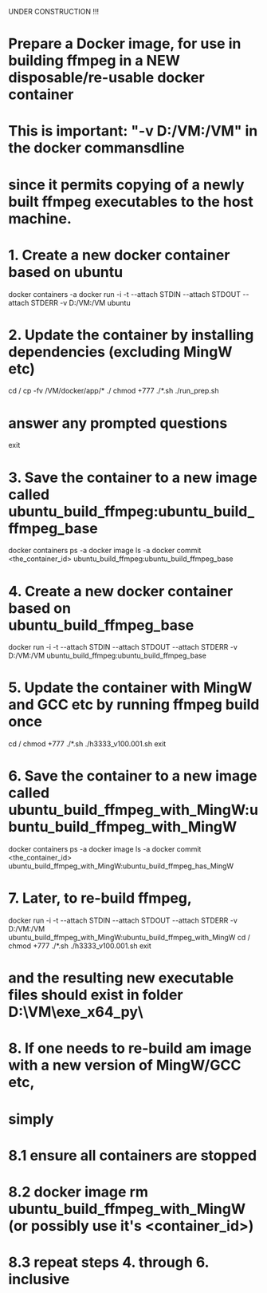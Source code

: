 UNDER CONSTRUCTION !!!

# Prepare a Docker image, for use in building ffmpeg in a NEW disposable/re-usable docker container
#
# This is important:  "-v D:/VM:/VM"  in the docker commansdline
# since it permits copying of a newly built ffmpeg executables to the host machine.
# 

# 1. Create a new docker container based on ubuntu
docker containers -a
docker run -i -t --attach STDIN --attach STDOUT --attach STDERR -v D:/VM:/VM ubuntu

# 2. Update the container by installing dependencies (excluding MingW etc)
cd /
cp -fv /VM/docker/app/* ./
chmod +777 ./*.sh
./run_prep.sh
# answer any prompted questions
exit

# 3. Save the container to a new image called ubuntu_build_ffmpeg:ubuntu_build_ffmpeg_base
docker containers ps -a
docker image ls -a
docker commit <the_container_id> ubuntu_build_ffmpeg:ubuntu_build_ffmpeg_base

# 4. Create a new docker container based on ubuntu_build_ffmpeg_base
docker run -i -t --attach STDIN --attach STDOUT --attach STDERR -v D:/VM:/VM ubuntu_build_ffmpeg:ubuntu_build_ffmpeg_base

# 5. Update the container with MingW and GCC etc by running ffmpeg build once
cd /
chmod +777 ./*.sh
./h3333_v100.001.sh
exit

# 6. Save the container to a new image called ubuntu_build_ffmpeg_with_MingW:ubuntu_build_ffmpeg_with_MingW
docker containers ps -a
docker image ls -a
docker commit <the_container_id> ubuntu_build_ffmpeg_with_MingW:ubuntu_build_ffmpeg_has_MingW

# 7. Later, to re-build ffmpeg, 
docker run -i -t --attach STDIN --attach STDOUT --attach STDERR -v D:/VM:/VM ubuntu_build_ffmpeg_with_MingW:ubuntu_build_ffmpeg_with_MingW
cd /
chmod +777 ./*.sh
./h3333_v100.001.sh
exit
# and the resulting new executable files should exist in folder D:\VM\exe_x64_py\

# 8. If one needs to re-build am image with a new version of MingW/GCC etc,
#    simply 
#    8.1 ensure all containers are stopped
#    8.2 docker image rm ubuntu_build_ffmpeg_with_MingW (or possibly use it's <container_id>)
#    8.3 repeat steps 4. through 6. inclusive
